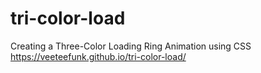 # tri-color-load
Creating a Three-Color Loading Ring Animation using CSS
https://veeteefunk.github.io/tri-color-load/
